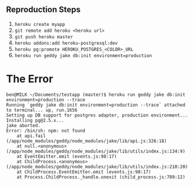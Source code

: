 Reproduction Steps
------------------

 1. `heroku create myapp`
 2. `git remote add heroku <heroku url>`
 3. `git push heroku master`
 4. `heroku addons:add heroku-postgresql:dev`
 5. `heroku pg:promote HEROKU_POSTGRES_<COLOR>_URL`
 6. `heroku run geddy jake db:init environment=production`

The Error
=========
```
ben@MILK ~/Documents/testapp (master)$ heroku run geddy jake db:init environment=production --trace
Running `geddy jake db:init environment=production --trace` attached to terminal... up, run.1656
Setting up DB support for postgres adapter, production environment...
Installing pg@2.5.x...
jake aborted.
Error: /bin/sh: npm: not found
    at api.fail (/app/node_modules/geddy/node_modules/jake/lib/api.js:326:18)
    at null.<anonymous> (/app/node_modules/geddy/node_modules/jake/lib/utils/index.js:134:9)
    at EventEmitter.emit (events.js:98:17)
    at ChildProcess.<anonymous> (/app/node_modules/geddy/node_modules/jake/lib/utils/index.js:210:20)
    at ChildProcess.EventEmitter.emit (events.js:98:17)
    at Process.ChildProcess._handle.onexit (child_process.js:789:12)
```

